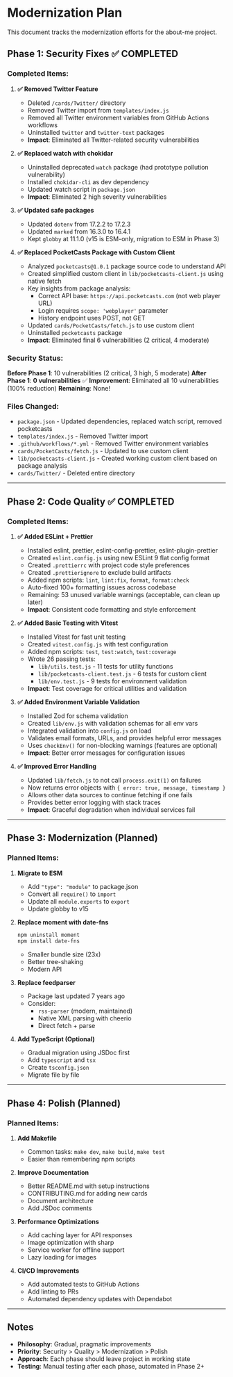 # Modernization Plan

This document tracks the modernization efforts for the about-me project.

## Phase 1: Security Fixes ✅ COMPLETED

### Completed Items:

1. **✅ Removed Twitter Feature**
   - Deleted `/cards/Twitter/` directory
   - Removed Twitter import from `templates/index.js`
   - Removed all Twitter environment variables from GitHub Actions workflows
   - Uninstalled `twitter` and `twitter-text` packages
   - **Impact**: Eliminated all Twitter-related security vulnerabilities

2. **✅ Replaced watch with chokidar**
   - Uninstalled deprecated `watch` package (had prototype pollution vulnerability)
   - Installed `chokidar-cli` as dev dependency
   - Updated watch script in `package.json`
   - **Impact**: Eliminated 2 high severity vulnerabilities

3. **✅ Updated safe packages**
   - Updated `dotenv` from 17.2.2 to 17.2.3
   - Updated `marked` from 16.3.0 to 16.4.1
   - Kept `globby` at 11.1.0 (v15 is ESM-only, migration to ESM in Phase 3)

4. **✅ Replaced PocketCasts Package with Custom Client**
   - Analyzed `pocketcasts@1.0.1` package source code to understand API
   - Created simplified custom client in `lib/pocketcasts-client.js` using native fetch
   - Key insights from package analysis:
     - Correct API base: `https://api.pocketcasts.com` (not web player URL)
     - Login requires `scope: 'webplayer'` parameter
     - History endpoint uses POST, not GET
   - Updated `cards/PocketCasts/fetch.js` to use custom client
   - Uninstalled `pocketcasts` package
   - **Impact**: Eliminated final 6 vulnerabilities (2 critical, 4 moderate)

### Security Status:

**Before Phase 1**: 10 vulnerabilities (2 critical, 3 high, 5 moderate)
**After Phase 1**: **0 vulnerabilities** ✅
**Improvement**: Eliminated all 10 vulnerabilities (100% reduction)
**Remaining**: None!

### Files Changed:

- `package.json` - Updated dependencies, replaced watch script, removed pocketcasts
- `templates/index.js` - Removed Twitter import
- `.github/workflows/*.yml` - Removed Twitter environment variables
- `cards/PocketCasts/fetch.js` - Updated to use custom client
- `lib/pocketcasts-client.js` - Created working custom client based on package analysis
- `cards/Twitter/` - Deleted entire directory

---

## Phase 2: Code Quality ✅ COMPLETED

### Completed Items:

1. **✅ Added ESLint + Prettier**
   - Installed eslint, prettier, eslint-config-prettier, eslint-plugin-prettier
   - Created `eslint.config.js` using new ESLint 9 flat config format
   - Created `.prettierrc` with project code style preferences
   - Created `.prettierignore` to exclude build artifacts
   - Added npm scripts: `lint`, `lint:fix`, `format`, `format:check`
   - Auto-fixed 100+ formatting issues across codebase
   - Remaining: 53 unused variable warnings (acceptable, can clean up later)
   - **Impact**: Consistent code formatting and style enforcement

2. **✅ Added Basic Testing with Vitest**
   - Installed Vitest for fast unit testing
   - Created `vitest.config.js` with test configuration
   - Added npm scripts: `test`, `test:watch`, `test:coverage`
   - Wrote 26 passing tests:
     - `lib/utils.test.js` - 11 tests for utility functions
     - `lib/pocketcasts-client.test.js` - 6 tests for custom client
     - `lib/env.test.js` - 9 tests for environment validation
   - **Impact**: Test coverage for critical utilities and validation

3. **✅ Added Environment Variable Validation**
   - Installed Zod for schema validation
   - Created `lib/env.js` with validation schemas for all env vars
   - Integrated validation into `config.js` on load
   - Validates email formats, URLs, and provides helpful error messages
   - Uses `checkEnv()` for non-blocking warnings (features are optional)
   - **Impact**: Better error messages for configuration issues

4. **✅ Improved Error Handling**
   - Updated `lib/fetch.js` to not call `process.exit(1)` on failures
   - Now returns error objects with `{ error: true, message, timestamp }`
   - Allows other data sources to continue fetching if one fails
   - Provides better error logging with stack traces
   - **Impact**: Graceful degradation when individual services fail

---

## Phase 3: Modernization (Planned)

### Planned Items:

1. **Migrate to ESM**
   - Add `"type": "module"` to package.json
   - Convert all `require()` to `import`
   - Update all `module.exports` to `export`
   - Update globby to v15

2. **Replace moment with date-fns**
   ```bash
   npm uninstall moment
   npm install date-fns
   ```
   - Smaller bundle size (23x)
   - Better tree-shaking
   - Modern API

3. **Replace feedparser**
   - Package last updated 7 years ago
   - Consider:
     - `rss-parser` (modern, maintained)
     - Native XML parsing with cheerio
     - Direct fetch + parse

4. **Add TypeScript (Optional)**
   - Gradual migration using JSDoc first
   - Add `typescript` and `tsx`
   - Create `tsconfig.json`
   - Migrate file by file

---

## Phase 4: Polish (Planned)

### Planned Items:

1. **Add Makefile**
   - Common tasks: `make dev`, `make build`, `make test`
   - Easier than remembering npm scripts

2. **Improve Documentation**
   - Better README.md with setup instructions
   - CONTRIBUTING.md for adding new cards
   - Document architecture
   - Add JSDoc comments

3. **Performance Optimizations**
   - Add caching layer for API responses
   - Image optimization with sharp
   - Service worker for offline support
   - Lazy loading for images

4. **CI/CD Improvements**
   - Add automated tests to GitHub Actions
   - Add linting to PRs
   - Automated dependency updates with Dependabot

---

## Notes

- **Philosophy**: Gradual, pragmatic improvements
- **Priority**: Security > Quality > Modernization > Polish
- **Approach**: Each phase should leave project in working state
- **Testing**: Manual testing after each phase, automated in Phase 2+
